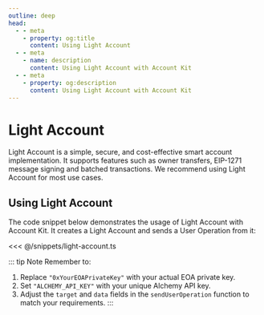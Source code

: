 ```yaml
---
outline: deep
head:
  - - meta
    - property: og:title
      content: Using Light Account
  - - meta
    - name: description
      content: Using Light Account with Account Kit
  - - meta
    - property: og:description
      content: Using Light Account with Account Kit
---
```


# Light Account

Light Account is a simple, secure, and cost-effective smart account implementation. It supports features such as owner transfers, EIP-1271 message signing and batched transactions. We recommend using Light Account for most use cases.

## Using Light Account

The code snippet below demonstrates the usage of Light Account with Account Kit. It creates a Light Account and sends a User Operation from it:

<<< @/snippets/light-account.ts

::: tip Note
Remember to:

1. Replace `"0xYourEOAPrivateKey"` with your actual EOA private key.
2. Set `"ALCHEMY_API_KEY"` with your unique Alchemy API key.
3. Adjust the `target` and `data` fields in the `sendUserOperation` function to match your requirements.
   :::
